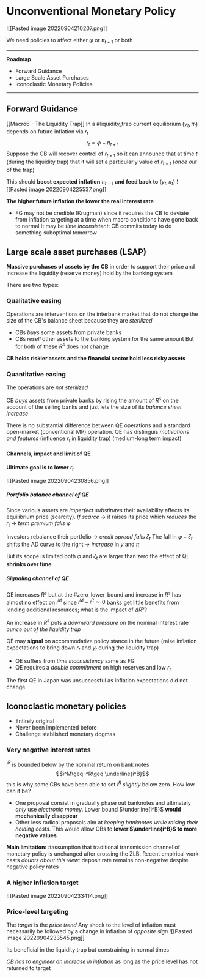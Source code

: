 # Unconventional Monetary Policy

![[Pasted image 20220904210207.png]]

We need policies to affect either $\varphi$ or $\pi_{t+1}$ or both

---
**Roadmap**
- Forward Guidance
- Large Scale Asset Purchases
- Iconoclastic Monetary Policies
---

## Forward Guidance
[[Macro6 - The Liquidity Trap]] 
In a #liquidity_trap current equilibrium ($y_t, \pi_t$) depends on future inflation via $r_t$ 
$$r_t = \varphi-\pi_{t+1}$$
Suppose the CB will recover control of $r_{t+1}$ so it can announce that at time $t$ (during the liquidity trap) that it will set a particularly value of $r_{t+1}$ (*once out* of the trap)

This should **boost expected inflation** $\pi_{t+1}$ **and feed back to** ($y_t,\pi_t$)
![[Pasted image 20220904225537.png]]

**The higher future inflation the lower the real interest rate**
- FG may not be credible (Krugman) since it requires the CB to deviate from inflation targeting at a time when macro conditions have gone back to normal
It may be *time inconsistent*: CB commits today to do something suboptimal tomorrow

## Large scale asset purchases (LSAP)
**Massive purchases of assets by the CB** in order to support their price and increase the liquidity (reserve money) hold by the banking system

There are two types:

### Qualitative easing
Operations are interventions on the interbank market that do not change the size of the CB's balance sheet because they are *sterilized*

- CBs *buys* some assets from private banks
- CBs *resell* other assets to the banking system for the same amount
But for both of these $R^s$ does not change

**CB holds riskier assets and the financial sector hold less risky assets**

### Quantitative easing
The operations are *not sterilized*

CB *buys* assets from private banks by rising the amount of $R^s$ on the account of the selling banks and just lets the size of its *balance sheet increase*

There is no substantial difference between QE operations and a standard open-market (conventional MP) operation. QE has distinguis *motivations and features* (influence $r_t$ in liquidity trap) (medium-long term impact)

#### Channels, impact and limit of QE
**Ultimate goal is to lower** $r_t$

![[Pasted image 20220904230856.png]]

##### Portfolio balance channel of QE
Since various assets are *imperfect substitutes* their availability affects its equilibrium price (scarcity). *If scarce* $\rightarrow$ it raises its price which *reduces* the $r_t$ $\rightarrow$ *term premium falls* $\varphi$ 

Investors rebalance their portfolio $\rightarrow$ *credit spread falls* $\zeta_t$
The fall in $\varphi+\zeta_t$ shifts the AD curve to the right $\rightarrow$ *increase* in $y$ and $\pi$ 

But its scope is limited both $\varphi$ and $\zeta_t$ are larger than zero the effect of QE **shrinks over time**

##### Signaling channel of QE
QE increases $R^s$ but at the #zero_lower_bound  and increase in $R^s$ has almost no effect on $i^M$ since $i^M-i^R \simeq0$  banks get little benefits from lending additional resources; what is the impact of $\Delta R^s$? 

An increase in $R^s$ puts a *downward pressure* on the nominal interest rate *ounce out of the liquidity trap*

QE may **signal** on accommodative policy stance in the future (raise inflation expectations to bring down $r_t$ and $y_t$ during the liquidity trap)

- QE suffers from *time inconsistency* same as FG
- QE requires a *double commitment* on high reserves and low $r_t$

The first QE in Japan was unsuccessful as inflation expectations did not change

## Iconoclastic monetary policies
- Entirely original
- Never been implemented before
- Challenge stablished monetary dogmas

### Very negative interest rates
$i^R$ is bounded below by the nominal return on bank notes
$$i^M\geq i^R\geq \underline{i^B}$$
this is why some CBs have been able to set $i^R$ *slightly* below zero. How low can it be?

- One proposal consist in gradually phase out banknotes and ultimately *only* use *electronic money*. Lower bound $\underline{i^B}$ **would mechanically disappear**
- Other less radical proposals aim at *keeping banknotes while raising their holding costs*. This would allow CBs to **lower $\underline{i^B}$ to more negative values**

**Main limitation:** #assumption that traditional transmission channel of monetary policy is unchanged after crossing the ZLB. Recent empirical work casts *doubts about this view*: deposit rate remains non-negative despite negative policy rates

### A higher inflation target
![[Pasted image 20220904233414.png]]

### Price-level targeting
The *target* is the *price trend*
Any shock to the level of inflation must necessarily be followed by a change in inflation of *opposite sign*
![[Pasted image 20220904233545.png]]

Its beneficial in the liquidity trap but constraining in normal times

*CB has to engineer an increase in inflation* as long as the price level has not returned to target